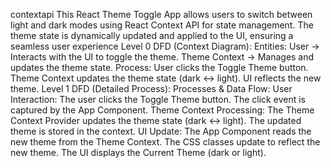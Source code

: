 contextapi
This React Theme Toggle App allows users to switch between light and dark modes using React Context API for state management. The theme state is dynamically updated and applied to the UI, ensuring a seamless user experience
Level 0  DFD (Context Diagram):
           Entities:
User → Interacts with the UI to toggle the theme.
Theme Context → Manages and updates the theme state.
           Process:
User clicks the Toggle Theme button.
Theme Context updates the theme state (dark ↔ light).
UI reflects the new theme.
Level 1 DFD (Detailed Process):
            Processes & Data Flow:
User Interaction:
The user clicks the Toggle Theme button.
The click event is captured by the App Component.
Theme Context Processing:
The Theme Context Provider updates the theme state (dark ↔ light).
The updated theme is stored in the context.
UI Update:
The App Component reads the new theme from the Theme Context.
The CSS classes update to reflect the new theme.
The UI displays the Current Theme (dark or light).
